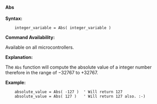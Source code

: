 <div class="section">

<div class="titlepage">

<div>

<div>

#### <span id="_abs"></span>Abs

</div>

</div>

</div>

<span class="strong">**Syntax:**</span>

``` screen
    integer_variable = Abs( integer_variable )
```

<span class="strong">**Command Availability:**</span>

Available on all microcontrollers.

<span class="strong">**Explanation:**</span>

The `Abs` function will compute the absolute value of a integer number
therefore in the range of −32767 to +32767.

<span class="strong">**Example:**</span>

``` screen
    absolute_value = Abs( -127 )  ' Will return 127
    absolute_value = Abs( 127 )   ' Will return 127 also. :-)
```

</div>
